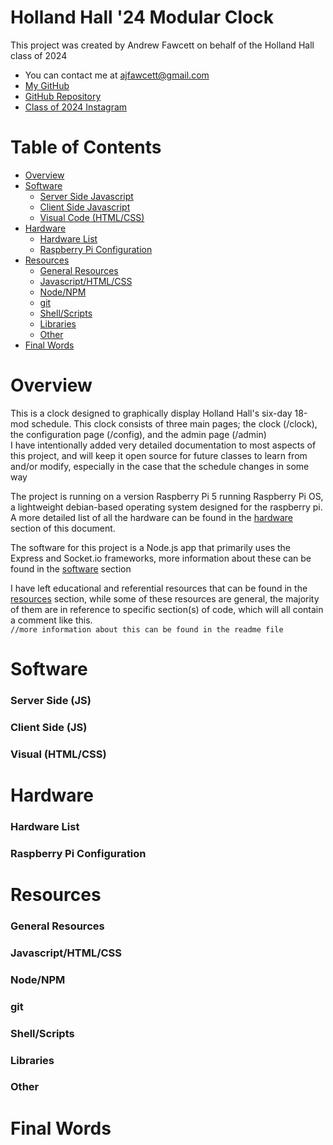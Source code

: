 # Holland Hall '24 Modular Clock
This project was created by Andrew Fawcett on behalf of the Holland Hall class of 2024  
 - You can contact me at ajfawcett@gmail.com   
 - [My GitHub](https://github.com/foocett)
 - [GitHub Repository](https://github.com/foocett/mod-clock)
 - [Class of 2024 Instagram](https://www.instagram.com/hhdutch24?igsh=bTNlNGsxYjdndnlx)


# Table of Contents
- [Overview](#Overview)
- [Software](#Software)
  - [Server Side Javascript](#server-side-js)
  - [Client Side Javascript](#client-side-js)
  - [Visual Code (HTML/CSS)](#visual-htmlcss)
- [Hardware](#Hardware)
  - [Hardware List](#hardware-list)
  - [Raspberry Pi Configuration](#raspberry-pi-configuration)
- [Resources](#Resources)
  - [General Resources](#general-resources)
  - [Javascript/HTML/CSS](#javascripthtmlcss)
  - [Node/NPM](#nodenpm)
  - [git](#git)
  - [Shell/Scripts](#shellscripts)
  - [Libraries](#libraries)
  - [Other](#other)
- [Final Words](#Final-Words)

# Overview
This is a clock designed to graphically display Holland Hall's six-day 18-mod schedule.
This clock consists of three main pages; the clock (/clock), the configuration page (/config), 
and the admin page (/admin)  
I have intentionally added very detailed documentation to most aspects of this project, and 
will keep it open source for future classes to learn from and/or modify, especially in the case
that the schedule changes in some way

The project is running on a version Raspberry Pi 5 running Raspberry Pi OS, a lightweight
debian-based operating system designed for the raspberry pi. A more detailed list of all the 
hardware can be found in the [hardware](#hardware) section of this document.

The software for this project is a Node.js app that primarily uses the Express and Socket.io 
frameworks, more information about these can be found in the [software](#software) section  

I have left educational and referential resources that can be found in the [resources](#resources) 
section, while some of these resources are general, the majority of them are in reference to 
specific section(s) of code, which will all contain a comment like this.    
`//more information about this can be found in the readme file`


# Software

### Server Side (JS)

### Client Side (JS)

### Visual (HTML/CSS)

# Hardware

### Hardware List

### Raspberry Pi Configuration

# Resources

### General Resources

### Javascript/HTML/CSS

### Node/NPM

### git

### Shell/Scripts

### Libraries

### Other


# Final Words